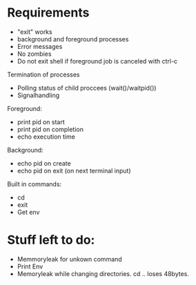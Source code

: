 # Requirements
- "exit" works
- background and foreground processes
- Error messages
- No zombies
- Do not exit shell if foreground job is canceled with ctrl-c

Termination of processes
- Polling status of child proccees (wait()/waitpid())
- Signalhandling

Foreground:
- print pid on start
- print pid on completion
- echo execution time

Background:
- echo pid on create
- echo pid on exit (on next terminal input)

Built in commands:
- cd
- exit
- Get env

# Stuff left to do:
- Memmoryleak for unkown command
- Print Env
- Memoryleak while changing directories. cd .. loses 48bytes.
